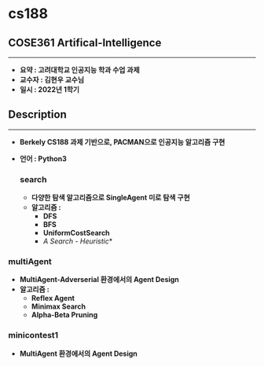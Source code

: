 # cs188
## COSE361 Artifical-Intelligence

---

- **요약 : 고려대학교 인공지능 학과 수업 과제**
- **교수자 : 김현우 교수님**
- **일시 : 2022년 1학기**

## Description

---

- **Berkely CS188 과제 기반으로, PACMAN으로 인공지능 알고리즘 구현**
- **언어 : Python3**
    
    ### search
    
    - **다양한 탐색 알고리즘으로 SingleAgent 미로 탐색 구현**
    - **알고리즘 :**
        - **DFS**
        - **BFS**
        - **UniformCostSearch**
        - **A* Search - Heuristic**

### multiAgent

- **MultiAgent-Adverserial 환경에서의 Agent Design**
- **알고리즘 :**
    - **Reflex Agent**
    - **Minimax Search**
    - **Alpha-Beta Pruning**

### minicontest1

- **MultiAgent 환경에서의 Agent Design**
